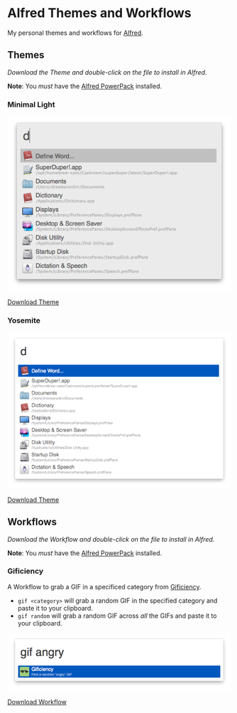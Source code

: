 Alfred Themes and Workflows
===========================

My personal themes and workflows for [Alfred](http://alfredapp.com/).

Themes
------

_Download the Theme and double-click on the file to install in Alfred._

**Note**: You _must_ have the [Alfred PowerPack](http://www.alfredapp.com/powerpack/) installed.

### Minimal Light

![Minimal Light](Themes/Screenshots/screenshot-minimal.png)

[Download Theme](http://drewb.io/download/Minimal%20Light.zip)

### Yosemite

![Yosemite](Themes/Screenshots/screenshot-yosemite.png)

[Download Theme](http://drewb.io/download/Yosemite.zip)

Workflows
---------

_Download the Workflow and double-click on the file to install in Alfred._

**Note**: You _must_ have the [Alfred PowerPack](http://www.alfredapp.com/powerpack/) installed.

### Gificiency

A Workflow to grab a GIF in a specificed category from [Gificiency](http://gificiency.com).

- `gif <category>` will grab a random GIF in the specified category and paste it to your clipboard.
- `gif random` will grab a random GIF across _all_ the GIFs and paste it to your clipboard.

![Gificiency](Workflows/Screenshots/screenshot-gificiency.png)

[Download Workflow](http://drewb.io/download/Gificiency.alfredworkflow)

